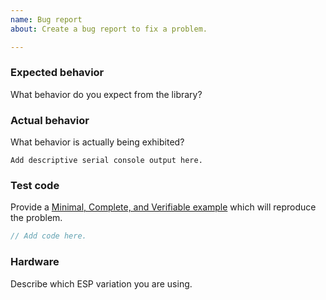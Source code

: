 ```yaml
---
name: Bug report
about: Create a bug report to fix a problem.

---
```


### Expected behavior
What behavior do you expect from the library?

### Actual behavior
What behavior is actually being exhibited?

```text
Add descriptive serial console output here.
```

### Test code
Provide a [Minimal, Complete, and Verifiable example](http://stackoverflow.com/help/mcve) which will reproduce the problem.

```c
// Add code here.
```

### Hardware
Describe which ESP variation you are using.

